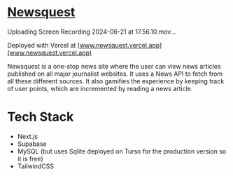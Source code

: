 # [Newsquest](https://newsquest.vercel.app/)

Uploading Screen Recording 2024-06-21 at 17.56.10.mov…

Deployed with Vercel at [www.newsquest.vercel.app](www.newsquest.vercel.app)

Newsquest is a one-stop news site where the user can view news articles published on all major journalist websites. It uses a News API to fetch from all these different sources. It also gamifies the experience by keeping track of user points, which are incremented by reading a news article.

# Tech Stack
- Next.js
- Supabase
- MySQL (but uses Sqlite deployed on Turso for the production version so it is free)
- TailwindCSS
